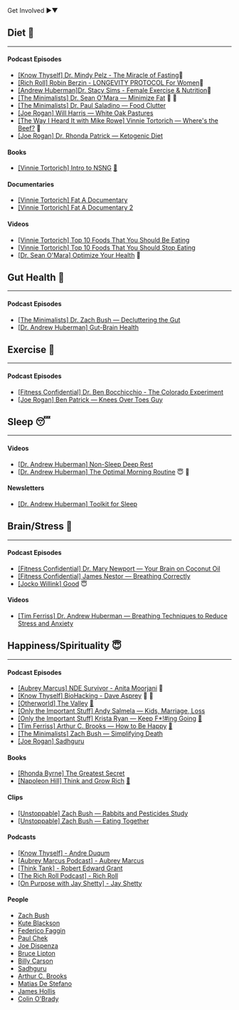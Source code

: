 <div class="involvement-section">
  <span class="toggle-involvement">Get Involved <span class="expand-icon"><span class="right-arrow">►</span><span class="down-arrow">▼</span></span></span>
  <div class="involvement-details" style="display: none;">
    <p style="color: #555;">Want to contribute?</p><a href="https://github.com/salmeister/HealthyLifestyleGuide/compare" style="color: #007bff;">Create a pull request.</a>
    <p style="color: #555;">Found a broken link?</p><a href="https://github.com/salmeister/HealthyLifestyleGuide/issues/new?assignees=&labels=bug&template=broken-link.md&title=Broken+Link" style="color: #007bff;">Report it here.</a>
  </div>
</div>

## Diet 🍖
<hr>

#### Podcast Episodes
- [[Know Thyself] Dr. Mindy Pelz - The Miracle of Fasting](https://www.youtube.com/watch?v=pgWnbRg5-cg)🍲
- [[Rich Roll] Robin Berzin - LONGEVITY PROTOCOL For Women](https://www.youtube.com/watch?v=P28Pqr9BSWw)💪
- [[Andrew Huberman]Dr. Stacy Sims - Female Exercise & Nutrition](https://www.youtube.com/watch?v=pZX8ikmWvEU)💪
- [[The Minimalists] Dr. Sean O'Mara — Minimize Fat](https://www.theminimalists.com/podcast/#408) 💪 🍲
- [[The Minimalists] Dr. Paul Saladino — Food Clutter](https://www.theminimalists.com/podcast/#384)
- [[Joe Rogan] Will Harris — White Oak Pastures](https://open.spotify.com/episode/0qf7CYEhxSFPAcdSw1JJMY?si=b6f7eaae9e1b45f2)
- [[The Way I Heard It with Mike Rowe] Vinnie Tortorich — Where's the Beef?](https://mikerowe.com/2022/04/wheres-the-beef-ep-244/) 💪
- [[Joe Rogan] Dr. Rhonda Patrick — Ketogenic Diet](https://open.spotify.com/episode/7y8MKnfhML6KzvA6GVd83B?si=mrIaUnsMTLuD0DnTR39GkQ)

#### Books
- [[Vinnie Tortorich] Intro to NSNG](https://nsng.vinnietortorich.com/product/intro-to-nsng/) [📝](notes/diet/books/Intro%20to%20NSNG/)

#### Documentaries
- [[Vinnie Tortorich] Fat A Documentary](https://www.youtube.com/watch?v=iVJM_0XEiBI)
- [[Vinnie Tortorich] Fat A Documentary 2](https://www.youtube.com/watch?v=AoPisYHbMcg)

#### Videos
- [[Vinnie Tortorich] Top 10 Foods That You Should Be Eating](https://youtu.be/2-fHQIhVAGA?si=wvBa12QBylM-ltn0)
- [[Vinnie Tortorich] Top 10 Foods That You Should Stop Eating](https://youtu.be/3oVdksMTJ50?si=h5iZRlqMw9UgcXPb)
- [[Dr. Sean O'Mara] Optimize Your Health](https://youtu.be/XuFD5tMz9M0?si=f8SKPcSGIEqInaWs) 💪

## Gut Health 🍲
<hr>

#### Podcast Episodes
- [[The Minimalists] Dr. Zach Bush — Decluttering the Gut](https://www.theminimalists.com/podcast/#398)
- [[Dr. Andrew Huberman] Gut-Brain Health](https://youtu.be/pvI1vLHV0Mo?si=-KyK2ta83Fo6_BV1)

## Exercise 💪
<hr>

#### Podcast Episodes
- [[Fitness Confidential] Dr. Ben Bocchicchio - The Colorado Experiment](https://youtu.be/P4hq8sIvb3c?si=UDeE7TohFACTllJF)
- [[Joe Rogan] Ben Patrick — Knees Over Toes Guy](https://open.spotify.com/episode/2zfpB6RoKwylk3DbN3GXA0?si=de02e3493ef74d07)

## Sleep 😴
<hr>

#### Videos
- [[Dr. Andrew Huberman] Non-Sleep Deep Rest](https://www.youtube.com/watch?v=YrubXRXwxJc)
- [[Dr. Andrew Huberman] The Optimal Morning Routine](https://youtu.be/gR_f-iwUGY4?si=ToyBFRHMwhTv3aCS) 😇 🧠

#### Newsletters
- [[Dr. Andrew Huberman] Toolkit for Sleep](https://www.hubermanlab.com/newsletter/toolkit-for-sleep)

## Brain/Stress 🧠
<hr>

#### Podcast Episodes
- [[Fitness Confidential] Dr. Mary Newport — Your Brain on Coconut Oil](https://youtu.be/Xk5_8v5qLNo?si=J5WwSy52_homs-Wh)
- [[Fitness Confidential] James Nestor — Breathing Correctly](https://youtu.be/5OKoZLS-h5g?si=4lfYR-vj0Fc8FE1V)
- [[Jocko Willink] Good](https://www.youtube.com/watch?v=IdTMDpizis8) 😇

#### Videos
- [[Tim Ferriss] Dr. Andrew Huberman — Breathing Techniques to Reduce Stress and Anxiety](https://youtu.be/kSZKIupBUuc?si=sx_otgGYF73ukiz_)

## Happiness/Spirituality 😇
<hr>

#### Podcast Episodes
- [[Aubrey Marcus] NDE Survivor - Anita Moorjani](https://www.youtube.com/watch?v=6Po0qnuA3Vo) 🧠
- [[Know Thyself] BioHacking - Dave Asprey](https://www.youtube.com/watch?v=ipe3GM30wZw&list=PLcdXvEekPv1GRqbvjVf41TrYQhjHRO1_q) 🍖 🧠
- [[Otherworld] The Valley](https://open.spotify.com/episode/4g1RHKTzlSkZ5nJeMKIXjb?si=2244d19c4425450d) [📝](notes/happiness/podcasts/Otherworld/)
- [[Only the Important Stuff] Andy Salmela — Kids, Marriage, Loss](https://onlytheimportantstuff.podbean.com/e/the-big-cat-returns/)
- [[Only the Important Stuff] Krista Ryan — Keep F*!#ing Going](https://onlytheimportantstuff.podbean.com/e/krista-ryan/) [📝](notes/happiness/podcasts/Only%20the%20Important%20Stuff/)
- [[Tim Ferriss] Arthur C. Brooks — How to Be Happy](https://tim.blog/2023/09/11/arthur-c-brooks/) [📝](notes/happiness/podcasts/Tim%20Ferriss/)
- [[The Minimalists] Zach Bush — Simplifying Death](https://www.theminimalists.com/podcast/#362)
- [[Joe Rogan] Sadhguru](https://open.spotify.com/episode/0zN02uiYg9KUwYs4JY8Nwg?si=834e1c5ee77d4e99)

#### Books
- [[Rhonda Byrne] The Greatest Secret](https://www.amazon.com/The-Greatest-Secret/dp/B08GNDRZ3T/ref=tmm_aud_swatch_0?_encoding=UTF8&qid=&sr=)
- [[Napoleon Hill] Think and Grow Rich](https://www.amazon.com/Think-Grow-Rich-Landmark-Bestseller/dp/1585424331) [📝](notes/happiness/books/Think%20and%20Grow%20Rich/)

#### Clips
- [[Unstoppable] Zach Bush — Rabbits and Pesticides Study](https://youtube.com/clip/Ugkx1mJ0yyrcWatebI5KA_ByXTdwd3c0mabA?si=BETEpvHDvMyG7F9Q)
- [[Unstoppable] Zach Bush — Eating Together](https://youtube.com/clip/Ugkx5aGBx3qXld3O6Qn1lC4Dj_8O70jW1DcK?si=e-e0h9WpGWpy4UIo)

#### Podcasts
- [[Know Thyself] - Andre Duqum](https://www.youtube.com/playlist?list=PLcdXvEekPv1GRqbvjVf41TrYQhjHRO1_q)
- [[Aubrey Marcus Podcast] - Aubrey Marcus](https://www.aubreymarcus.com/blogs/aubrey-marcus-podcast)
- [[Think Tank] - Robert Edward Grant](https://robertedwardgrant.com/podcast/)
- [[The Rich Roll Podcast] - Rich Roll](https://www.richroll.com/all-episodes/)
- [[On Purpose with Jay Shetty] - Jay Shetty](https://www.youtube.com/@JayShettyPodcast)

#### People
- [Zach Bush](https://zachbushmd.com/) 
- [Kute Blackson](https://kuteblackson.com/)
- [Federico Faggin](https://www.federicofaggin.com/)
- [Paul Chek](https://chekinstitute.com/)
- [Joe Dispenza](https://drjoedispenza.com/)
- [Bruce Lipton](https://www.brucelipton.com/)
- [Billy Carson](https://www.4biddenknowledge.com/)
- [Sadhguru](https://isha.sadhguru.org/us/en)
- [Arthur C. Brooks](https://arthurbrooks.com/)
- [Matias De Stefano](https://matiasdestefano.org/en/frontpage/)
- [James Hollis](https://jameshollis.net/)
- [Colin O'Brady](https://www.colinobrady.com/)